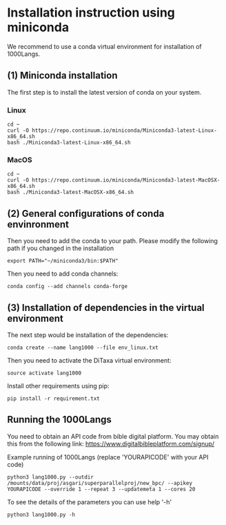 # Installation instruction using miniconda 

We recommend to use a conda virtual environment for installation of 1000Langs.


## (1) Miniconda installation

The first step is to install the latest version of conda on your system.

### Linux
```
cd ~
curl -O https://repo.continuum.io/miniconda/Miniconda3-latest-Linux-x86_64.sh
bash ./Miniconda3-latest-Linux-x86_64.sh
```

### MacOS
```
cd ~
curl -O https://repo.continuum.io/miniconda/Miniconda3-latest-MacOSX-x86_64.sh
bash ./Miniconda3-latest-MacOSX-x86_64.sh
```


## (2) General configurations of conda envinronment

Then you need to add the conda to your path. Please modify the following path if you changed in the installation

```
export PATH="~/miniconda3/bin:$PATH"
```

Then you need to add conda channels:

```
conda config --add channels conda-forge
```



## (3) Installation of dependencies in the virtual environment

The next step would be installation of the dependencies:

```
conda create --name lang1000 --file env_linux.txt
```

Then you need to activate the DiTaxa virtual environment:

```
source activate lang1000
```

Install other requirements using pip:

```
pip install -r requirement.txt
```



## Running the 1000Langs

You need to obtain an API code from bible digital platform. You may obtain this from the following link:
https://www.digitalbibleplatform.com/signup/

Example running of 1000Langs (replace 'YOURAPICODE' with your API code)
```
python3 lang1000.py --outdir /mounts/data/proj/asgari/superparallelproj/new_bpc/ --apikey YOURAPICODE --override 1 --repeat 3 --updatemeta 1 --cores 20
```

To see the details of the parameters you can use help  '-h'
```
python3 lang1000.py -h

```
